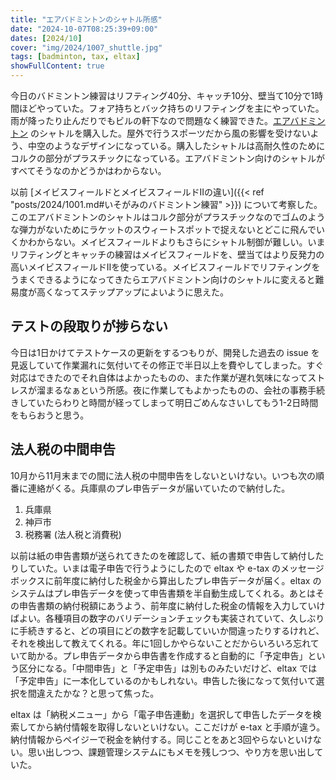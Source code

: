 ```yaml
---
title: "エアバドミントンのシャトル所感"
date: "2024-10-07T08:25:39+09:00"
dates: [2024/10]
cover: "img/2024/1007_shuttle.jpg"
tags: [badminton, tax, eltax]
showFullContent: true
---
```


今日のバドミントン練習はリフティング40分、キャッチ10分、壁当て10分で1時間ほどやっていた。フォア持ちとバック持ちのリフティングを主にやっていた。雨が降ったり止んだりでもビルの軒下なので問題なく練習できた。[エアバドミントン](https://japan-airbadminton.jp/) のシャトルを購入した。屋外で行うスポーツだから風の影響を受けないよう、中空のようなデザインになっている。購入したシャトルは高耐久性のためにコルクの部分がプラスチックになっている。エアバドミントン向けのシャトルがすべてそうなのかどうかはわからない。

以前 [メイビスフィールドとメイビスフィールドIIの違い]({{< ref "posts/2024/1001.md#いそがみのバドミントン練習" >}}) について考察した。このエアバドミントンのシャトルはコルク部分がプラスチックなのでゴムのような弾力がないためにラケットのスウィートスポットで捉えないとどこに飛んでいくかわからない。メイビスフィールドよりもさらにシャトル制御が難しい。いまリフティングとキャッチの練習はメイビスフィールドを、壁当てはより反発力の高いメイビスフィールドIIを使っている。メイビスフィールドでリフティングをうまくできるようになってきたらエアバドミントン向けのシャトルに変えると難易度が高くなってステップアップによいように思えた。

## テストの段取りが捗らない

今日は1日かけてテストケースの更新をするつもりが、開発した過去の issue を見返していて作業漏れに気付いてその修正で半日以上を費やしてしまった。すぐ対応はできたのでそれ自体はよかったものの、また作業が遅れ気味になってストレスが溜まるなぁという所感。夜に作業してもよかったものの、会社の事務手続きしていたらわりと時間が経ってしまって明日ごめんなさいしてもう1-2日時間をもらおうと思う。

## 法人税の中間申告

10月から11月末までの間に法人税の中間申告をしないといけない。いつも次の順番に連絡がくる。兵庫県のプレ申告データが届いていたので納付した。

1. 兵庫県
2. 神戸市
3. 税務署 (法人税と消費税)

以前は紙の申告書類が送られてきたのを確認して、紙の書類で申告して納付したりしていた。いまは電子申告で行うようにしたので eltax や e-tax のメッセージボックスに前年度に納付した税金から算出したプレ申告データが届く。eltax のシステムはプレ申告データを使って申告書類を半自動生成してくれる。あとはその申告書類の納付税額にあうよう、前年度に納付した税金の情報を入力していけばよい。各種項目の数字のバリデーションチェックも実装されていて、久しぶりに手続きすると、どの項目にどの数字を記載していいか間違ったりするけれど、それを検出して教えてくれる。年に1回しかやらないことだからいろいろ忘れていて助かる。プレ申告データから申告書を作成すると自動的に「予定申告」という区分になる。「中間申告」と「予定申告」は別ものみたいだけど、eltax では「予定申告」に一本化しているのかもしれない。申告した後になって気付いて選択を間違えたかな？と思って焦った。

eltax は「納税メニュー」から「電子申告連動」を選択して申告したデータを検索してから納付情報を取得しないといけない。ここだけが e-tax と手順が違う。納付情報からペイジーで税金を納付する。同じことをあと3回やらないといけない。思い出しつつ、課題管理システムにもメモを残しつつ、やり方を思い出していた。
